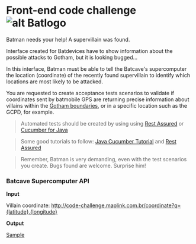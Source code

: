 # Front-end code challenge ![alt Batlogo](public/images/batlogo-small.png)

Batman needs your help! A supervillain was found.

Interface created for Batdevices have to show information about the possible attacks to Gotham, but it is looking bugged...

In this interface, Batman must be able to tell the Batcave's supercomputer the location (coordinate) of the recently found supervillain to identify which locations are most likely to be attacked.

You are requested to create acceptance tests scenarios to validate if coordinates sent by batmobile GPS are returning precise information about villains within the [Gotham boundaries](https://gist.githubusercontent.com/pitteri/d56780d610cb8e0a43bfa94fc54b71cd/raw/dcdd965c84cd05d856ae32646be69868d4a80afa/gotham_bbox.json), or in a specific location such as the GCPD, for example.

> Automated tests should be created by using using [Rest Assured](http://rest-assured.io/) or [Cucumber for Java](https://cucumber.io/)

> Some good tutorials to follow: [Java Cucumber Tutorial](https://www.youtube.com/watch?v=pD4B839qfos&list=PL_noPv5wmuO_t6yYbPfjwhJFOOcio89tI) and [Rest Assured](http://www.baeldung.com/rest-assured-tutorial)

> Remember, Batman is very demanding, even with the test scenarios you create. Bugs found are welcome. Surprise him!

### Batcave Supercomputer API

**Input**

Villain coordinate: http://code-challenge.maplink.com.br/coordinate?q={latitude},{longitude}

**Output**

[Sample](https://gist.githubusercontent.com/pitteri/578a6801d6f504eda6f6ce84cad59f89/raw)  
